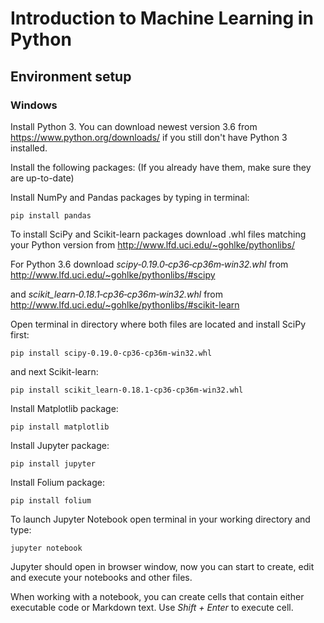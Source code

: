 # Introduction to Machine Learning in Python

## Environment setup

### Windows

Install Python 3. You can download newest version 3.6 from https://www.python.org/downloads/ if you still don't have Python 3 installed.

Install the following packages: (If you already have them, make sure they are up-to-date)

Install NumPy and Pandas packages by typing in terminal: 
```
pip install pandas
```

To install SciPy and Scikit-learn packages download .whl files matching your Python version from http://www.lfd.uci.edu/~gohlke/pythonlibs/

For Python 3.6 download _scipy‑0.19.0‑cp36‑cp36m‑win32.whl_ from http://www.lfd.uci.edu/~gohlke/pythonlibs/#scipy

and _scikit_learn‑0.18.1‑cp36‑cp36m‑win32.whl_ from http://www.lfd.uci.edu/~gohlke/pythonlibs/#scikit-learn

Open terminal in directory where both files are located and install SciPy first:
```
pip install scipy‑0.19.0‑cp36‑cp36m‑win32.whl
```

and next Scikit-learn:
```
pip install scikit_learn‑0.18.1‑cp36‑cp36m‑win32.whl
```

Install Matplotlib package:
```
pip install matplotlib
```

Install Jupyter package:
```
pip install jupyter
```

Install Folium package:
```
pip install folium
```

To launch Jupyter Notebook open terminal in your working directory and type:
```
jupyter notebook
```

Jupyter should open in browser window, now you can start to create, edit and execute your notebooks and other files.

When working with a notebook, you can create cells that contain either executable code or Markdown text. Use _Shift + Enter_ to execute cell.
